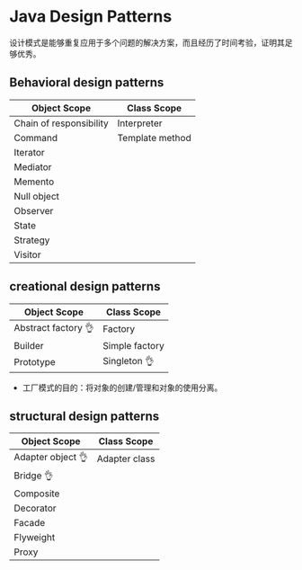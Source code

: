 # Java Design Patterns
设计模式是能够重复应用于多个问题的解决方案，而且经历了时间考验，证明其足够优秀。

## Behavioral design patterns

|Object Scope|Class Scope|
|---|---|
|Chain of responsibility|Interpreter |
|Command|Template method|
|Iterator| |
|Mediator| |
|Memento| |
|Null object| |
|Observer| |
|State| |
|Strategy| |
|Visitor| |

## creational design patterns
|Object Scope|Class Scope|
|---|---|
|Abstract factory 👌|Factory |
|Builder|Simple factory|
|Prototype|Singleton 👌|

- 工厂模式的目的：将对象的创建/管理和对象的使用分离。

## structural design patterns
|Object Scope|Class Scope|
|---|---|
|Adapter object 👌 |Adapter class |
|Bridge 👌| |
|Composite| |
|Decorator| |
|Facade| |
|Flyweight| |
|Proxy| |

